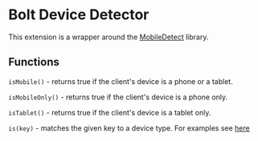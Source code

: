 Bolt Device Detector
======================

This extension is a wrapper around the [MobileDetect](https://github.com/serbanghita/Mobile-Detect) library.

## Functions

`isMobile()` - returns true if the client's device is a phone or a tablet.

`isMobileOnly()` - returns true if the client's device is a phone only.

`isTablet()` - returns true if the client's device is a tablet only.

`is(key)` - matches the given key to a device type. For examples see [here](https://github.com/serbanghita/Mobile-Detect/wiki/Code-examples)
